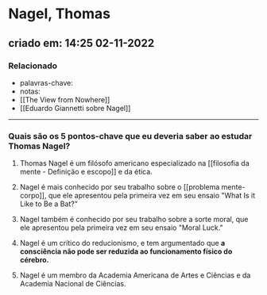 # Nagel, Thomas
## criado em: 14:25 02-11-2022

### Relacionado
- palavras-chave: 
- notas: 
- [[The View from Nowhere]]
- [[Eduardo Giannetti sobre Nagel]]
---
### Quais são os 5 pontos-chave que eu deveria saber ao estudar Thomas Nagel?

1. Thomas Nagel é um filósofo americano especializado na [[filosofia da mente - Definição e escopo]] e da ética.

2. Nagel é mais conhecido por seu trabalho sobre o [[problema mente-corpo]], que ele apresentou pela primeira vez em seu ensaio "What Is it Like to Be a Bat?"

3. Nagel também é conhecido por seu trabalho sobre a sorte moral, que ele apresentou pela primeira vez em seu ensaio "Moral Luck."

4. Nagel é um crítico do reducionismo, e tem argumentado que **a consciência não pode ser reduzida ao funcionamento físico do cérebro.**

5. Nagel é um membro da Academia Americana de Artes e Ciências e da Academia Nacional de Ciências.